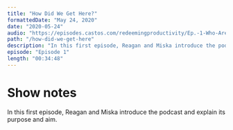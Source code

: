 ```yaml
---
title: "How Did We Get Here?"
formattedDate: "May 24, 2020"
date: "2020-05-24"
audio: "https://episodes.castos.com/redeemingproductivity/Ep.-1-Who-Are-We-and-How-Did-We-Get-Here-.mp3"
path: "/how-did-we-get-here"
description: "In this first episode, Reagan and Miska introduce the podcast and explain its purpose and aim."
episode: "Episode 1"
length: "00:34:48"
---
```


# Show notes

In this first episode, Reagan and Miska introduce the podcast and explain its purpose and aim.
